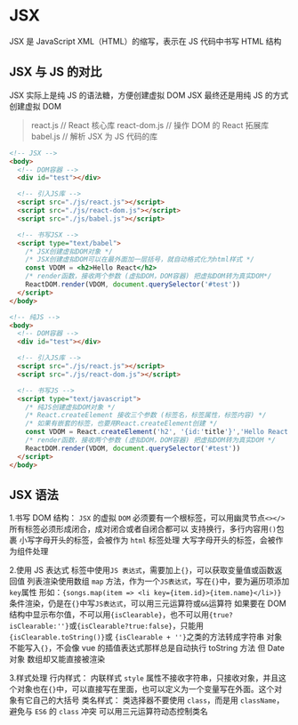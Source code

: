 # JSX

JSX 是 JavaScript XML（HTML）的缩写，表示在 JS 代码中书写 HTML 结构

## JSX 与 JS 的对比

JSX 实际上是纯 JS 的语法糖，方便创建虚拟 DOM
JSX 最终还是用纯 JS 的方式创建虚拟 DOM

> react.js // React 核心库
> react-dom.js // 操作 DOM 的 React 拓展库
> babel.js // 解析 JSX 为 JS 代码的库

```html
<!-- JSX -->
<body>
  <!-- DOM容器 -->
  <div id="test"></div>

  <!-- 引入JS库 -->
  <script src="./js/react.js"></script>
  <script src="./js/react-dom.js"></script>
  <script src="./js/babel.js"></script>

  <!-- 书写JSX -->
  <script type="text/babel">
    /* JSX创建虚拟DOM对象 */
    /* JSX创建虚拟DOM可以在最外面加一层括号，就自动格式化为html样式 */
    const VDOM = <h2>Hello React</h2>
    /* render函数，接收两个参数 (虚拟DOM，DOM容器) 把虚拟DOM转为真实DOM*/
    ReactDOM.render(VDOM, document.querySelector('#test'))
  </script>
</body>
```

```html
<!-- 纯JS -->
<body>
  <!-- DOM容器 -->
  <div id="test"></div>

  <!-- 引入JS库 -->
  <script src="./js/react.js"></script>
  <script src="./js/react-dom.js"></script>

  <!-- 书写JS -->
  <script type="text/javascript">
    /* 纯JS创建虚拟DOM对象 */
    /* React.createElement 接收三个参数 (标签名，标签属性，标签内容) */
    /* 如果有嵌套的标签，也要用React.createElement创建 */
    const VDOM = React.createElement('h2', '{id:'title'}','Hello React')
    /* render函数，接收两个参数 (虚拟DOM，DOM容器) 把虚拟DOM转为真实DOM */
    ReactDOM.render(VDOM, document.querySelector('#test'))
  </script>
</body>
```

## JSX 语法

1.书写 DOM 结构：
`JSX` 的虚拟 `DOM` 必须要有一个根标签，可以用幽灵节点`<></>`
所有标签必须形成闭合，成对闭合或者自闭合都可以
支持换行，多行内容用`()`包裹
小写字母开头的标签，会被作为 `html` 标签处理
大写字母开头的标签，会被作为组件处理

2.使用 JS 表达式
标签中使用`JS 表达式`，需要加上`{}`，可以获取变量值或函数返回值
列表渲染使用数组 `map` 方法，作为一个`JS表达式`，写在`{}`中，要为遍历项添加`key`属性
形如：`{songs.map(item => <li key={item.id}>{item.name}</li>)}`
条件渲染，仍是在`{}`中写`JS表达式`，可以用三元运算符或`&&`运算符
如果要在 DOM 结构中显示布尔值，不可以用`{isClearable}`，也不可以用`{true?isClearable:''}`或`{isClearable?true:false}`，只能用`{isClearable.toString()}`或 `{isClearable + ''}`之类的方法转成字符串
对象不能写入`{}`，不会像 vue 的插值表达式那样总是自动执行 toString 方法
但 Date 对象 数组却又能直接被渲染

3.样式处理
行内样式：
内联样式 `style` 属性不接收字符串，只接收对象，并且这个对象也在`{}`中，可以直接写在里面，也可以定义为一个变量写在外面。这个对象有它自己的大括号
类名样式：
类选择器不要使用 `class`，而是用 `className`，避免与 `ES6` 的 `class` 冲突
可以用三元运算符动态控制类名
